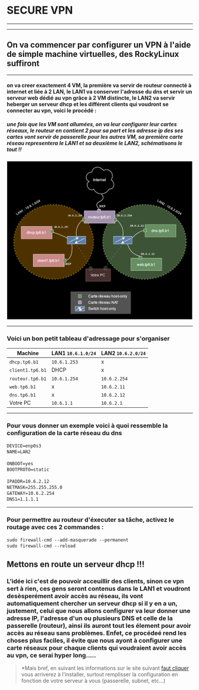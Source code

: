#                                         SECURE VPN
________
________
##    On va commencer par configurer un VPN à l'aide de simple machine virtuelles, des RockyLinux suffiront

________


#### on va creer exactement 4 VM, la première va servir de routeur connecté à internet et liée à 2 LAN, le LAN1 va conserver l'adresse du dns et servir un serveur web dédié au vpn grâce à 2 VM distincte, le LAN2 va servir heberger un serveur dhcp et les différent clients qui voudront se connecter au vpn, voici le procédé :

##### une fois que les VM sont allumées, on va leur configurer leur cartes réseaux, le routeur en contient 2 pour sa part et les adresse ip des ses cartes vont servir de passerelle pour les autres VM, sa première carte réseau representera le LAN1 et sa deuxième le LAN2, schématisons le tout !!

![image](.\lab1_tp6.drawio(1).svg)

________

### Voici un bon petit tableau d'adressage pour s'organiser

| Machine          | LAN1 `10.6.1.0/24` | LAN2 `10.6.2.0/24` |
|------------------|--------------------|--------------------|
| `dhcp.tp6.b1`    | `10.6.1.253`       | x                  |
| `client1.tp6.b1` | DHCP               | x                  |
| `routeur.tp6.b1`  | `10.6.1.254`       | `10.6.2.254`       |
| `web.tp6.b1`     | x                  | `10.6.2.11`        |
| `dns.tp6.b1`     | x                  | `10.6.2.12`        |
| Votre PC         | `10.6.1.1`         | `10.6.2.1`         |

_________

### Pour vous donner un exemple voici à quoi ressemble la configuration de la carte réseau du dns
```
DEVICE=enp0s3
NAME=LAN2

ONBOOT=yes
BOOTPROTO=static

IPADDR=10.6.2.12
NETMASK=255.255.255.0
GATEWAY=10.6.2.254
DNS1=1.1.1.1
```
__________


### Pour permettre au routeur d'éxecuter sa tâche, activez le routage avec ces 2 commandes :
```
sudo firewall-cmd --add-masquerade --permanent
sudo firewall-cmd --reload
```

## Mettons en route un serveur dhcp !!!

### L'idée ici c'est de pouvoir acceuillir des clients, sinon ce vpn sert à rien, ces gens seront contenus dans le LAN1 et voudront desèsperément avoir accès au réseau, ils vont automatiquement chercher un serveur dhcp si il y en a un, justement, celui que nous allons configurer va leur donner une adresse IP, l'adresse d'un ou plusieurs DNS et celle de la passerelle (routeur), ainsi ils auront tout les élement pour avoir accès au réseau sans problèmes. Enfet, ce procédeé rend les choses plus faciles, il évite que nous ayont à configurer une carte réseaux pour chaque clients qui voudraient avoir accès au vpn, ce serai hyper long.....

> *Mais bref, en suivant les informations sur le site suivant [faut cliquer](https://www.server-world.info/en/note?os=Rocky_Linux_8&p=dhcp&f=1) vous arriverez à l'installer, surtout remplisser la configuration en fonction de votre serveur à vous (passerelle, subnet, etc...)


